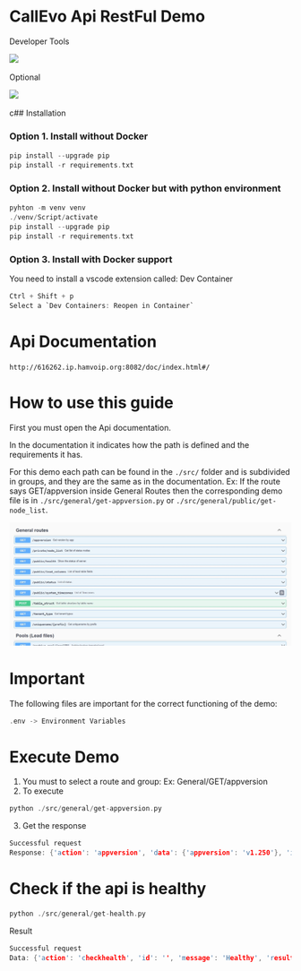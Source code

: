 # CallEvo Api RestFul Demo

Developer Tools

![](https://img.shields.io/badge/Python-3.12-blue) 

Optional 

![](https://img.shields.io/badge/Docker-4.41.2-red) 

c## Installation
### Option 1. Install without Docker
```c
pip install --upgrade pip
pip install -r requirements.txt
```
### Option 2. Install without Docker but with python environment
```c
pyhton -m venv venv 
./venv/Script/activate
pip install --upgrade pip
pip install -r requirements.txt
```
### Option 3. Install with Docker support
You need to install a vscode extension called: Dev Container
```c
Ctrl + Shift + p 
Select a `Dev Containers: Reopen in Container`
```
# Api Documentation
`http://616262.ip.hamvoip.org:8082/doc/index.html#/`

# How to use this guide

First you must open the Api documentation.

In the documentation it indicates how the path is defined and the requirements it has.

For this demo each path can be found in the `./src/` folder and is subdivided in groups, and they are the same as in the documentation. Ex: If the route says GET/appversion inside General Routes then the corresponding demo file is in `./src/general/get-appversion.py` or `./src/general/public/get-node_list`.

![image](./images/api-doc.jpg)

# Important
The following files are important for the correct functioning of the demo:
```c
.env -> Environment Variables
```
# Execute Demo

1. You must to select a route and group: Ex: General/GET/appversion
2. To execute
```c
python ./src/general/get-appversion.py
```
3. Get the response
```c
Successful request
Response: {'action': 'appversion', 'data': {'appversion': 'v1.250'}, 'id': '', 'message': '', 'result': 'OK'}
```
# Check if the api is healthy
```c
python ./src/general/get-health.py 
```
Result
```c
Successful request
Data: {'action': 'checkhealth', 'id': '', 'message': 'Healthy', 'result': 'OK'}
```